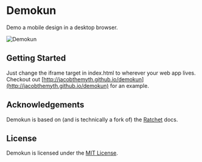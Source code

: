 # Demokun

Demo a mobile design in a desktop browser.

![Demokun](https://raw.github.com/jacobthemyth/demokun/master/demokun/img/demokun.png)

## Getting Started

Just change the iframe target in index.html to wherever your
web app lives. Checkout out
[http://jacobthemyth.github.io/demokun](http://jacobthemyth.github.io/demokun)
for an example.

## Acknowledgements

Demokun is based on (and is technically a fork of) the
[Ratchet](http://github.com/maker/ratchet) docs.

## License

Demokun is licensed under the [MIT License](http://opensource.org/licenses/MIT).
